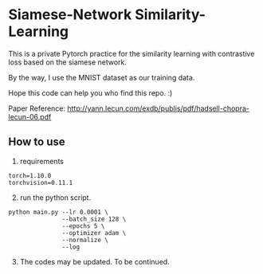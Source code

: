 # Siamese-Network Similarity-Learning

This is a private Pytorch practice for the similarity learning with contrastive loss based on the siamese network.

By the way, I use the MNIST dataset as our training data.

Hope this code can help you who find this repo. :)

Paper Reference: <http://yann.lecun.com/exdb/publis/pdf/hadsell-chopra-lecun-06.pdf>


## How to use

1. requirements

```
torch=1.10.0
torchvision=0.11.1
```

2. run the python script.

```
python main.py --lr 0.0001 \
               --batch_size 128 \
               --epochs 5 \
               --optimizer adam \
               --normalize \
               --log
```

3. The codes may be updated. To be continued.
